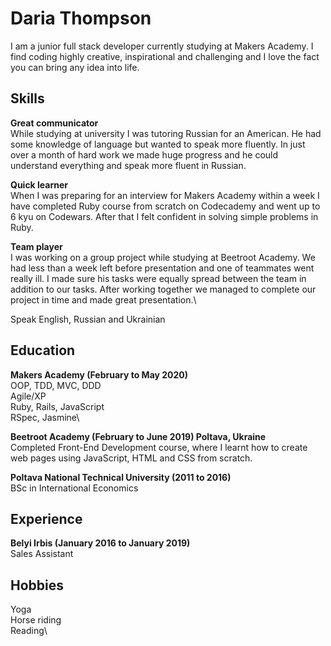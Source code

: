 # Daria Thompson

I am a junior full stack developer currently studying at Makers Academy. I find coding highly creative, inspirational and challenging and I love the fact you can bring any idea into life.

## Skills

**Great communicator**\
While studying at university I was tutoring Russian for an American. He had some knowledge of language but wanted to speak more fluently. In just over a month of hard work we made huge progress and he could understand everything and speak more fluent in Russian.

**Quick learner**\
When I was preparing for an interview for Makers Academy within a week I have completed Ruby course from scratch on Codecademy and went up to 6 kyu on Codewars. After that I felt confident in solving simple problems in Ruby.

**Team player**\
I was working on a group project while studying at Beetroot Academy. We had less than a week left before presentation and one of teammates went really ill. I made sure his tasks were equally spread between the team in addition to our tasks. After working together we managed to complete our project in time and made great presentation.\

Speak English, Russian and Ukrainian

## Education

**Makers Academy (February to May 2020)**\
OOP, TDD, MVC, DDD\
Agile/XP\
Ruby, Rails, JavaScript\
RSpec, Jasmine\

**Beetroot Academy (February to June 2019) Poltava, Ukraine**\
Completed Front-End Development course, where I learnt how to create web pages using JavaScript, HTML and CSS from scratch.

**Poltava National Technical University (2011 to 2016)**\
BSc in International Economics

## Experience

**Belyi Irbis (January 2016 to January 2019)**\
Sales Assistant

## Hobbies

Yoga\
Horse riding\
Reading\
